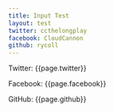 ```yaml
---
title: Input Test
layout: test
twitter: ccthelongplay
facebook: CloudCannon
github: rycoll
---
```


Twitter: {{page.twitter}}

Facebook: {{page.facebook}}

GitHub: {{page.github}}